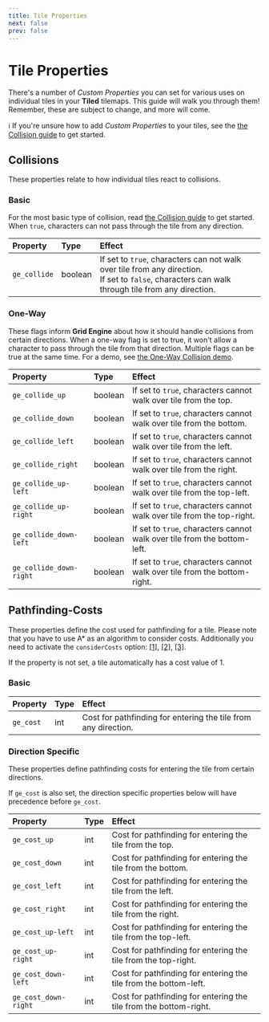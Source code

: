 ```yaml
---
title: Tile Properties
next: false
prev: false
---
```


# Tile Properties

There's a number of _Custom Properties_ you can set for various uses on individual tiles in your **Tiled** tilemaps. This guide will walk you through them! Remember, these are subject to change, and more will come.

ℹ️ If you're unsure how to add _Custom Properties_ to your tiles, see the [the Collision guide](../collisions) to get started.

## Collisions

These properties relate to how individual tiles react to collisions.

### Basic

For the most basic type of collision, read [the Collision guide](../collisions) to get started. When `true`, characters can not pass through the tile from any direction.

| Property     | Type    | Effect                                                                                                                                              |
| :----------- | :------ | :-------------------------------------------------------------------------------------------------------------------------------------------------- |
| `ge_collide` | boolean | If set to `true`, characters can not walk over tile from any direction. <br>If set to `false`, characters can walk through tile from any direction. |

### One-Way

These flags inform **Grid Engine** about how it should handle collisions from certain directions. When a one-way flag is set to true, it won't allow a character to pass through the tile from that direction. Multiple flags can be true at the same time. For a demo, see [the One-Way Collision demo](../../example/one-way-collision).

| Property                | Type    | Effect                                                                    |
| :---------------------- | :------ | :------------------------------------------------------------------------ |
| `ge_collide_up`         | boolean | If set to `true`, characters cannot walk over tile from the top.          |
| `ge_collide_down`       | boolean | If set to `true`, characters cannot walk over tile from the bottom.       |
| `ge_collide_left`       | boolean | If set to `true`, characters cannot walk over tile from the left.         |
| `ge_collide_right`      | boolean | If set to `true`, characters cannot walk over tile from the right.        |
| `ge_collide_up-left`    | boolean | If set to `true`, characters cannot walk over tile from the top-left.     |
| `ge_collide_up-right`   | boolean | If set to `true`, characters cannot walk over tile from the top-right.    |
| `ge_collide_down-left`  | boolean | If set to `true`, characters cannot walk over tile from the bottom-left.  |
| `ge_collide_down-right` | boolean | If set to `true`, characters cannot walk over tile from the bottom-right. |

## Pathfinding-Costs

These properties define the cost used for pathfinding for a tile. Please note that you have to use A\* as an algorithm to consider costs. Additionally you need to activate the `considerCosts` option:
[[1]][consider-costs], [[2]][move-to-consider-costs], [[3]][follow-consider-costs].

If the property is not set, a tile automatically has a cost value of 1.

### Basic

| Property  | Type | Effect                                                         |
| :-------- | :--- | :------------------------------------------------------------- |
| `ge_cost` | int  | Cost for pathfinding for entering the tile from any direction. |

### Direction Specific

These properties define pathfinding costs for entering the tile from certain directions.

If `ge_cost` is also set, the direction specific properties below will have precedence before `ge_cost`.

| Property             | Type | Effect                                                            |
| :------------------- | :--- | :---------------------------------------------------------------- |
| `ge_cost_up`         | int  | Cost for pathfinding for entering the tile from the top.          |
| `ge_cost_down`       | int  | Cost for pathfinding for entering the tile from the bottom.       |
| `ge_cost_left`       | int  | Cost for pathfinding for entering the tile from the left.         |
| `ge_cost_right`      | int  | Cost for pathfinding for entering the tile from the right.        |
| `ge_cost_up-left`    | int  | Cost for pathfinding for entering the tile from the top-left.     |
| `ge_cost_up-right`   | int  | Cost for pathfinding for entering the tile from the top-right.    |
| `ge_cost_down-left`  | int  | Cost for pathfinding for entering the tile from the bottom-left.  |
| `ge_cost_down-right` | int  | Cost for pathfinding for entering the tile from the bottom-right. |

[consider-costs]: https://annoraaq.github.io/grid-engine/api/interfaces/PathfindingOptions.html#considerCosts
[move-to-consider-costs]: https://annoraaq.github.io/grid-engine/api/interfaces/MoveToConfig.html#considerCosts
[follow-consider-costs]: https://annoraaq.github.io/grid-engine/api/interfaces/FollowOptions.html#considerCosts
